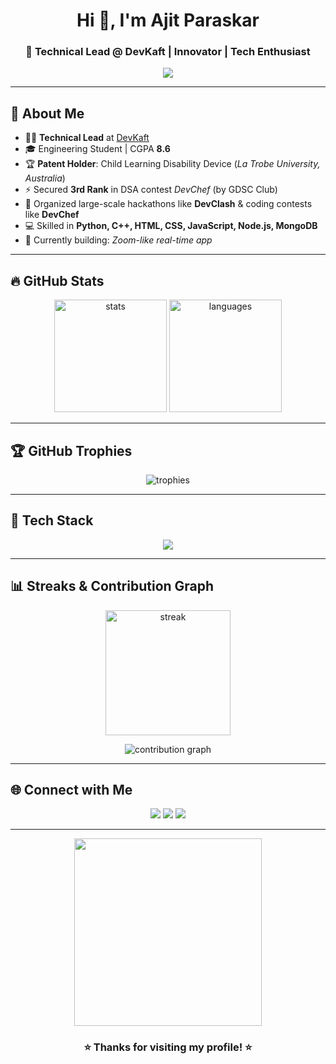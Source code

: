 <h1 align="center">Hi 👋, I'm Ajit Paraskar</h1>
<h3 align="center">🚀 Technical Lead @ DevKaft | Innovator | Tech Enthusiast</h3>

<p align="center">
  <img src="https://readme-typing-svg.herokuapp.com?size=24&duration=4000&color=00FF00&center=true&vCenter=true&width=700&lines=Technical+Lead+at+DevKaft+⚡;Full+Stack+Developer+🌐;Open+Source+Contributor+💡;Event+Organizer+%26+Mentor+🎤;Always+Learning+📚" />
</p>

---

## 🌟 About Me
- 👨‍💻 **Technical Lead** at [DevKaft](https://github.com/DevKaft)  
- 🎓 Engineering Student | CGPA **8.6**  
- 🏆 **Patent Holder**: Child Learning Disability Device (*La Trobe University, Australia*)  
- ⚡ Secured **3rd Rank** in DSA contest *DevChef* (by GDSC Club)  
- 🎤 Organized large-scale hackathons like **DevClash** & coding contests like **DevChef**  
- 💻 Skilled in **Python, C++, HTML, CSS, JavaScript, Node.js, MongoDB**  
- 🎯 Currently building: *Zoom-like real-time app*  

---

## 🔥 GitHub Stats

<p align="center">
  <img src="https://github-readme-stats.vercel.app/api?username=ajitparaskar&show_icons=true&theme=radical" alt="stats" height="180px"/>
  <img src="https://github-readme-stats.vercel.app/api/top-langs/?username=ajitparaskar&layout=compact&theme=radical" alt="languages" height="180px"/>
</p>

---

## 🏆 GitHub Trophies
<p align="center">
  <img src="https://github-profile-trophy.vercel.app/?username=ajitparaskar&theme=onedark&row=1&column=6" alt="trophies"/>
</p>

---

## 🚀 Tech Stack
<p align="center">
  <img src="https://skillicons.dev/icons?i=python,cpp,html,css,js,nodejs,mongodb,react,git,github,vscode" />
</p>

---

## 📊 Streaks & Contribution Graph
<p align="center">
  <img src="https://streak-stats.demolab.com?user=ajitparaskar&theme=highcontrast" alt="streak" height="200px"/>
</p>

<p align="center">
  <img src="https://github-readme-activity-graph.vercel.app/graph?username=ajitparaskar&theme=react-dark&hide_border=true" alt="contribution graph"/>
</p>

---

## 🌐 Connect with Me
<p align="center">
  <a href="https://github.com/ajitparaskar"><img src="https://img.shields.io/badge/GitHub-100000?style=for-the-badge&logo=github&logoColor=white" /></a>
  <a href="https://www.linkedin.com/in/ajitparaskar"><img src="https://img.shields.io/badge/LinkedIn-0A66C2?style=for-the-badge&logo=linkedin&logoColor=white" /></a>
  <a href="mailto:ajitparaskar@gmail.com"><img src="https://img.shields.io/badge/Gmail-D14836?style=for-the-badge&logo=gmail&logoColor=white" /></a>
</p>

---

<p align="center">
  <img src="https://media.giphy.com/media/xT9IgzoKnwFNmISR8I/giphy.gif" width="300px" />
</p>

<h3 align="center">⭐ Thanks for visiting my profile! ⭐</h3>


